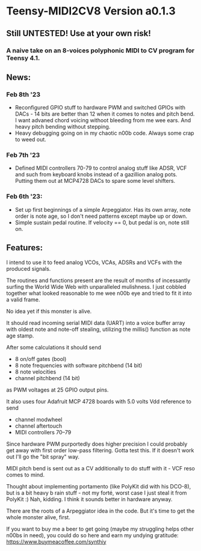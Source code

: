 # Teensy-MIDI2CV8 Version a0.1.3
## Still UNTESTED! Use at your own risk!
### A naive take on an 8-voices polyphonic MIDI to CV program for Teensy 4.1. 

## News:

### Feb 8th '23

- Reconfigured GPIO stuff to hardware PWM and switched GPIOs with DACs - 14 bits are better than 12 when it comes to notes and pitch bend. I want advaned chord voicing withoot bleeding from me wee ears. And heavy pitch bending without stepping.
- Heavy debugging going on in my chaotic n00b code. Always some crap to weed out.

### Feb 7th '23

- Defined MIDI controllers 70-79 to control analog stuff like ADSR, VCF and such from keyboard knobs instead of a gazillion analog pots. Putting them out at MCP4728 DACs to spare some level shifters.

### Feb 6th '23:

- Set up first beginnings of a simple Arpeggiator. Has its own array, note order is note age, so I don't need patterns except maybe up or down.
- Simple sustain pedal routine. If velocity == 0, but pedal is on, note still on.

## Features:

I intend to use it to feed analog VCOs, VCAs, ADSRs and VCFs with the produced signals.

The routines and functions present are the result of months of incessantly surfing the World Wide Web with unparalleled mulishness. I just cobbled together what looked reasonable to me wee n00b eye and tried to fit it into a valid frame.

No idea yet if this monster is alive.

It should read incoming serial MIDI data (UART) into a voice buffer array with oldest note and note-off stealing, utilizing the millis() function as note age stamp.

After some calculations it should send

- 8 on/off gates (bool)
- 8 note frequencies with software pitchbend (14 bit)
- 8 note velocities 
- channel pitchbend (14 bit) 

as PWM voltages at 25 GPIO output pins.

It also uses four Adafruit MCP 4728 boards with 5.0 volts Vdd reference to send 

- channel modwheel 
- channel aftertouch
- MIDI controllers 70–79 

Since hardware PWM purportedly does higher precision I could probably get away with first order low-pass filtering. Gotta test this. If it doesn't work out I'll go the "bit spray" way. 

MIDI pitch bend is sent out as a CV additionally to do stuff with it - VCF reso comes to mind.

Thought about implementing portamento (like PolyKit did with his DCO-8), but is a bit heavy b
rain stuff - not my forté, worst case I just steal it from PolyKit :) Nah, kidding. I think it sounds better in hardware anyway.

There are the roots of a Arpeggiator idea in the code. But it's time to get the whole monster alive, first.

If you want to buy me a beer to get going (maybe my struggling helps other n00bs in need), you could do so here and earn my undying gratitude: https://www.buymeacoffee.com/synthiy
